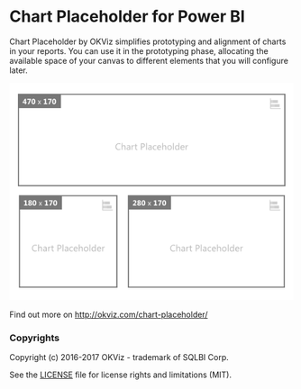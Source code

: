 # Chart Placeholder for Power BI

Chart Placeholder by OKViz simplifies prototyping and alignment of charts in your reports. You can use it in the prototyping phase, allocating the available space of your canvas to different elements that you will configure later.

![alt tag](screenshot.png)

Find out more on http://okviz.com/chart-placeholder/


### Copyrights

Copyright (c) 2016-2017 OKViz - trademark of SQLBI Corp.

See the [LICENSE](/LICENSE) file for license rights and limitations (MIT).